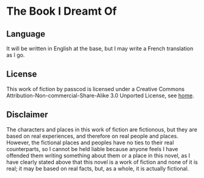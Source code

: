 The Book I Dreamt Of
====================

Language
--------

It will be written in English at the base, but I may write a French translation as I go.

License
-------

This work of fiction by passcod is licensed under a
Creative Commons Attribution-Non-commercial-Share-Alike 3.0 Unported License, see [home].

[home]: <http://passcod.webege.com/thebook>

Disclaimer
----------

The characters and places in this work of fiction are fictionous, but they are based on real
experiences, and therefore on real people and places. However, the fictional places and peoples
have no ties to their real counterparts, so I cannot be held liable because anyone feels I have
offended them writing something about them or a place in this novel, as I have clearly stated
above that this novel is a work of fiction and none of it is real; it may be based on real facts,
but, as a whole, it is actually fictional.

